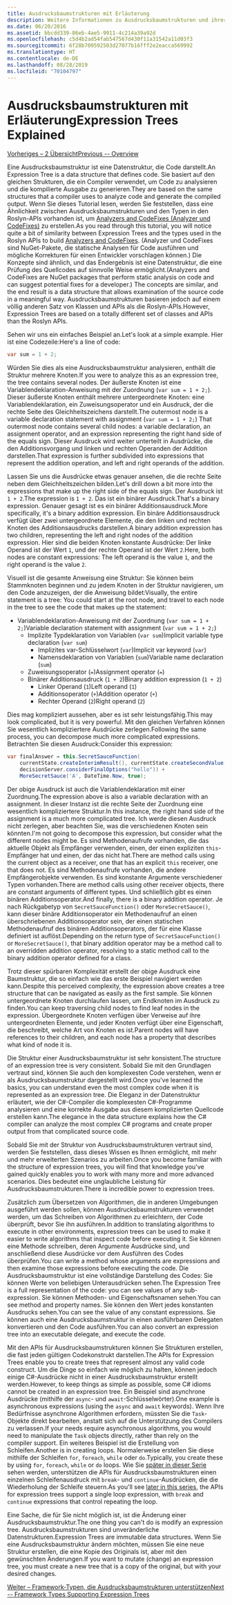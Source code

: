 ```yaml
---
title: Ausdrucksbaumstrukturen mit Erläuterung
description: Weitere Informationen zu Ausdrucksbaumstrukturen und ihrer Verwendung für die Übersetzung von Algorithmen für die externe Ausführung und für das Überprüfen von Code vor der Ausführung.
ms.date: 06/20/2016
ms.assetid: bbcdd339-86eb-4ae5-9911-4c214a39a92d
ms.openlocfilehash: c5d4b2ad54fab547567d430f11a31542a11d03f3
ms.sourcegitcommit: 6f28b709592503d27077b16fff2e2eacca569992
ms.translationtype: HT
ms.contentlocale: de-DE
ms.lasthandoff: 08/28/2019
ms.locfileid: "70104797"
---
```

# <a name="expression-trees-explained"></a><span data-ttu-id="f90f7-103">Ausdrucksbaumstrukturen mit Erläuterung</span><span class="sxs-lookup"><span data-stu-id="f90f7-103">Expression Trees Explained</span></span>

[<span data-ttu-id="f90f7-104">Vorheriges – 2 Übersicht</span><span class="sxs-lookup"><span data-stu-id="f90f7-104">Previous -- Overview</span></span>](expression-trees.md)

<span data-ttu-id="f90f7-105">Eine Ausdrucksbaumstruktur ist eine Datenstruktur, die Code darstellt.</span><span class="sxs-lookup"><span data-stu-id="f90f7-105">An Expression Tree is a data structure that defines code.</span></span> <span data-ttu-id="f90f7-106">Sie basiert auf den gleichen Strukturen, die ein Compiler verwendet, um Code zu analysieren und die kompilierte Ausgabe zu generieren.</span><span class="sxs-lookup"><span data-stu-id="f90f7-106">They are based on the same structures that a compiler uses to analyze code and generate the compiled output.</span></span> <span data-ttu-id="f90f7-107">Wenn Sie dieses Tutorial lesen, werden Sie feststellen, dass eine Ähnlichkeit zwischen Ausdrucksbaumstrukturen und den Typen in den Roslyn-APIs vorhanden ist, um [Analyzers and CodeFixes (Analyzer und CodeFixes)](https://github.com/dotnet/roslyn-analyzers) zu erstellen.</span><span class="sxs-lookup"><span data-stu-id="f90f7-107">As you read through this tutorial, you will notice quite a bit of similarity between Expression Trees and the types used in the Roslyn APIs to build [Analyzers and CodeFixes](https://github.com/dotnet/roslyn-analyzers).</span></span>
<span data-ttu-id="f90f7-108">(Analyzer und CodeFixes sind NuGet-Pakete, die statische Analysen für Code ausführen und mögliche Korrekturen für einen Entwickler vorschlagen können.) Die Konzepte sind ähnlich, und das Endergebnis ist eine Datenstruktur, die eine Prüfung des Quellcodes auf sinnvolle Weise ermöglicht.</span><span class="sxs-lookup"><span data-stu-id="f90f7-108">(Analyzers and CodeFixes are NuGet packages that perform static analysis on code and can suggest potential fixes for a developer.) The concepts are similar, and the end result is a data structure that allows examination of the source code in a meaningful way.</span></span> <span data-ttu-id="f90f7-109">Ausdrucksbaumstrukturen basieren jedoch auf einem völlig anderen Satz von Klassen und APIs als die Roslyn-APIs.</span><span class="sxs-lookup"><span data-stu-id="f90f7-109">However, Expression Trees are based on a totally different set of classes and APIs than the Roslyn APIs.</span></span>

<span data-ttu-id="f90f7-110">Sehen wir uns ein einfaches Beispiel an.</span><span class="sxs-lookup"><span data-stu-id="f90f7-110">Let's look at a simple example.</span></span>
<span data-ttu-id="f90f7-111">Hier ist eine Codezeile:</span><span class="sxs-lookup"><span data-stu-id="f90f7-111">Here's a line of code:</span></span>

```csharp
var sum = 1 + 2;
```

<span data-ttu-id="f90f7-112">Würden Sie dies als eine Ausdrucksbaumstruktur analysieren, enthält die Struktur mehrere Knoten.</span><span class="sxs-lookup"><span data-stu-id="f90f7-112">If you were to analyze this as an expression tree, the tree contains several nodes.</span></span>
<span data-ttu-id="f90f7-113">Der äußerste Knoten ist eine Variablendeklaration-Anweisung mit der Zuordnung (`var sum = 1 + 2;`). Dieser äußerste Knoten enthält mehrere untergeordnete Knoten: eine Variablendeklaration, ein Zuweisungsoperator und ein Ausdruck, der die rechte Seite des Gleichheitszeichens darstellt.</span><span class="sxs-lookup"><span data-stu-id="f90f7-113">The outermost node is a variable declaration statement with assignment (`var sum = 1 + 2;`) That outermost node contains several child nodes: a variable declaration, an assignment operator, and an expression representing the right hand side of the equals sign.</span></span> <span data-ttu-id="f90f7-114">Dieser Ausdruck wird weiter unterteilt in Ausdrücke, die den Additionsvorgang und linken und rechten Operanden der Addition darstellen.</span><span class="sxs-lookup"><span data-stu-id="f90f7-114">That expression is further subdivided into expressions that represent the addition operation, and left and right operands of the addition.</span></span>

<span data-ttu-id="f90f7-115">Lassen Sie uns die Ausdrücke etwas genauer ansehen, die die rechte Seite neben dem Gleichheitszeichen bilden.</span><span class="sxs-lookup"><span data-stu-id="f90f7-115">Let's drill down a bit more into the expressions that make up the right side of the equals sign.</span></span>
<span data-ttu-id="f90f7-116">Der Ausdruck ist `1 + 2`.</span><span class="sxs-lookup"><span data-stu-id="f90f7-116">The expression is `1 + 2`.</span></span> <span data-ttu-id="f90f7-117">Das ist ein binärer Ausdruck.</span><span class="sxs-lookup"><span data-stu-id="f90f7-117">That's a binary expression.</span></span> <span data-ttu-id="f90f7-118">Genauer gesagt ist es ein binärer Additionsausdruck.</span><span class="sxs-lookup"><span data-stu-id="f90f7-118">More specifically, it's a binary addition expression.</span></span> <span data-ttu-id="f90f7-119">Ein binäre Additionsausdruck verfügt über zwei untergeordnete Elemente, die den linken und rechten Knoten des Additionsausdrucks darstellen.</span><span class="sxs-lookup"><span data-stu-id="f90f7-119">A binary addition expression has two children, representing the left and right nodes of the addition expression.</span></span> <span data-ttu-id="f90f7-120">Hier sind die beiden Knoten konstante Ausdrücke: Der linke Operand ist der Wert `1`, und der rechte Operand ist der Wert `2`.</span><span class="sxs-lookup"><span data-stu-id="f90f7-120">Here, both nodes are constant expressions: The left operand is the value `1`, and the right operand is the value `2`.</span></span>

<span data-ttu-id="f90f7-121">Visuell ist die gesamte Anweisung eine Struktur: Sie können beim Stammknoten beginnen und zu jedem Knoten in der Struktur navigieren, um den Code anzuzeigen, der die Anweisung bildet:</span><span class="sxs-lookup"><span data-stu-id="f90f7-121">Visually, the entire statement is a tree: You could start at the root node, and travel to each node in the tree to see the code that makes up the statement:</span></span>

- <span data-ttu-id="f90f7-122">Variablendeklaration-Anweisung mit der Zuordnung (`var sum = 1 + 2;`)</span><span class="sxs-lookup"><span data-stu-id="f90f7-122">Variable declaration statement with assignment (`var sum = 1 + 2;`)</span></span>
  - <span data-ttu-id="f90f7-123">Implizite Typdeklaration von Variablen (`var sum`)</span><span class="sxs-lookup"><span data-stu-id="f90f7-123">Implicit variable type declaration (`var sum`)</span></span>
    - <span data-ttu-id="f90f7-124">Implizites var-Schlüsselwort (`var`)</span><span class="sxs-lookup"><span data-stu-id="f90f7-124">Implicit var keyword (`var`)</span></span>
    - <span data-ttu-id="f90f7-125">Namensdeklaration von Variablen (`sum`)</span><span class="sxs-lookup"><span data-stu-id="f90f7-125">Variable name declaration (`sum`)</span></span>
  - <span data-ttu-id="f90f7-126">Zuweisungsoperator (`=`)</span><span class="sxs-lookup"><span data-stu-id="f90f7-126">Assignment operator (`=`)</span></span>
  - <span data-ttu-id="f90f7-127">Binärer Additionsausdruck (`1 + 2`)</span><span class="sxs-lookup"><span data-stu-id="f90f7-127">Binary addition expression (`1 + 2`)</span></span>
    - <span data-ttu-id="f90f7-128">Linker Operand (`1`)</span><span class="sxs-lookup"><span data-stu-id="f90f7-128">Left operand (`1`)</span></span>
    - <span data-ttu-id="f90f7-129">Additionsoperator (`+`)</span><span class="sxs-lookup"><span data-stu-id="f90f7-129">Addition operator (`+`)</span></span>
    - <span data-ttu-id="f90f7-130">Rechter Operand (`2`)</span><span class="sxs-lookup"><span data-stu-id="f90f7-130">Right operand (`2`)</span></span>

<span data-ttu-id="f90f7-131">Dies mag kompliziert aussehen, aber es ist sehr leistungsfähig.</span><span class="sxs-lookup"><span data-stu-id="f90f7-131">This may look complicated, but it is very powerful.</span></span> <span data-ttu-id="f90f7-132">Mit den gleichen Verfahren können Sie wesentlich kompliziertere Ausdrücke zerlegen.</span><span class="sxs-lookup"><span data-stu-id="f90f7-132">Following the same process, you can decompose much more complicated expressions.</span></span> <span data-ttu-id="f90f7-133">Betrachten Sie diesen Ausdruck:</span><span class="sxs-lookup"><span data-stu-id="f90f7-133">Consider this expression:</span></span>

```csharp
var finalAnswer = this.SecretSauceFunction(
    currentState.createInterimResult(), currentState.createSecondValue(1, 2),
    decisionServer.considerFinalOptions("hello")) +
    MoreSecretSauce('A', DateTime.Now, true);
```

<span data-ttu-id="f90f7-134">Der obige Ausdruck ist auch die Variablendeklaration mit einer Zuordnung.</span><span class="sxs-lookup"><span data-stu-id="f90f7-134">The expression above is also a variable declaration with an assignment.</span></span>
<span data-ttu-id="f90f7-135">In dieser Instanz ist die rechte Seite der Zuordnung eine wesentlich kompliziertere Struktur.</span><span class="sxs-lookup"><span data-stu-id="f90f7-135">In this instance, the right hand side of the assignment is a much more complicated tree.</span></span>
<span data-ttu-id="f90f7-136">Ich werde diesen Ausdruck nicht zerlegen, aber beachten Sie, was die verschiedenen Knoten sein könnten.</span><span class="sxs-lookup"><span data-stu-id="f90f7-136">I'm not going to decompose this expression, but consider what the different nodes might be.</span></span> <span data-ttu-id="f90f7-137">Es sind Methodenaufrufe vorhanden, die das aktuelle Objekt als Empfänger verwenden, einen, der einen expliziten `this`-Empfänger hat und einen, der das nicht hat.</span><span class="sxs-lookup"><span data-stu-id="f90f7-137">There are method calls using the current object as a receiver, one that has an explicit `this` receiver, one that does not.</span></span> <span data-ttu-id="f90f7-138">Es sind Methodenaufrufe vorhanden, die andere Empfängerobjekte verwenden. Es sind konstante Argumente verschiedener Typen vorhanden.</span><span class="sxs-lookup"><span data-stu-id="f90f7-138">There are method calls using other receiver objects, there are constant arguments of different types.</span></span> <span data-ttu-id="f90f7-139">Und schließlich gibt es einen binären Additionsoperator.</span><span class="sxs-lookup"><span data-stu-id="f90f7-139">And finally, there is a binary addition operator.</span></span> <span data-ttu-id="f90f7-140">Je nach Rückgabetyp von `SecretSauceFunction()` oder `MoreSecretSauce()`, kann dieser binäre Additionsoperator ein Methodenaufruf an einen überschriebenen Additionsoperator sein, der einen statischen Methodenaufruf des binären Additionsoperators, der für eine Klasse definiert ist auflöst.</span><span class="sxs-lookup"><span data-stu-id="f90f7-140">Depending on the return type of `SecretSauceFunction()` or `MoreSecretSauce()`, that binary addition operator may be a method call to an overridden addition operator, resolving to a static method call to the binary addition operator defined for a class.</span></span>

<span data-ttu-id="f90f7-141">Trotz dieser spürbaren Komplexität erstellt der obige Ausdruck eine Baumstruktur, die so einfach wie das erste Beispiel navigiert werden kann.</span><span class="sxs-lookup"><span data-stu-id="f90f7-141">Despite this perceived complexity, the expression above creates a tree structure that can be navigated as easily as the first sample.</span></span> <span data-ttu-id="f90f7-142">Sie können untergeordnete Knoten durchlaufen lassen, um Endknoten im Ausdruck zu finden.</span><span class="sxs-lookup"><span data-stu-id="f90f7-142">You can keep traversing child nodes to find leaf nodes in the expression.</span></span> <span data-ttu-id="f90f7-143">Übergeordnete Knoten verfügen über Verweise auf ihre untergeordneten Elemente, und jeder Knoten verfügt über eine Eigenschaft, die beschreibt, welche Art von Knoten es ist.</span><span class="sxs-lookup"><span data-stu-id="f90f7-143">Parent nodes will have references to their children, and each node has a property that describes what kind of node it is.</span></span>

<span data-ttu-id="f90f7-144">Die Struktur einer Ausdrucksbaumstruktur ist sehr konsistent.</span><span class="sxs-lookup"><span data-stu-id="f90f7-144">The structure of an expression tree is very consistent.</span></span> <span data-ttu-id="f90f7-145">Sobald Sie mit den Grundlagen vertraut sind, können Sie auch den komplexesten Code verstehen, wenn er als Ausdrucksbaumstruktur dargestellt wird.</span><span class="sxs-lookup"><span data-stu-id="f90f7-145">Once you've learned the basics, you can understand even the most complex code when it is represented as an expression tree.</span></span> <span data-ttu-id="f90f7-146">Die Eleganz in der Datenstruktur erläutert, wie der C#-Compiler die komplexesten C#-Programme analysieren und eine korrekte Ausgabe aus diesem komplizierten Quellcode erstellen kann.</span><span class="sxs-lookup"><span data-stu-id="f90f7-146">The elegance in the data structure explains how the C# compiler can analyze the most complex C# programs and create proper output from that complicated source code.</span></span>

<span data-ttu-id="f90f7-147">Sobald Sie mit der Struktur von Ausdrucksbaumstrukturen vertraut sind, werden Sie feststellen, dass dieses Wissen es Ihnen ermöglicht, mit mehr und mehr erweiterten Szenarios zu arbeiten.</span><span class="sxs-lookup"><span data-stu-id="f90f7-147">Once you become familiar with the structure of expression trees, you will find that knowledge you've gained quickly enables you to work with many more and more advanced scenarios.</span></span> <span data-ttu-id="f90f7-148">Dies bedeutet eine unglaubliche Leistung für Ausdrucksbaumstrukturen.</span><span class="sxs-lookup"><span data-stu-id="f90f7-148">There is incredible power to expression trees.</span></span>

<span data-ttu-id="f90f7-149">Zusätzlich zum Übersetzen von Algorithmen, die in anderen Umgebungen ausgeführt werden sollen, können Ausdrucksbaumstrukturen verwendet werden, um das Schreiben von Algorithmen zu erleichtern, der Code überprüft, bevor Sie ihn ausführen.</span><span class="sxs-lookup"><span data-stu-id="f90f7-149">In addition to translating algorithms to execute in other environments, expression trees can be used to make it easier to write algorithms that inspect code before executing it.</span></span> <span data-ttu-id="f90f7-150">Sie können eine Methode schreiben, deren Argumente Ausdrücke sind, und anschließend diese Ausdrücke vor dem Ausführen des Codes überprüfen.</span><span class="sxs-lookup"><span data-stu-id="f90f7-150">You can write a method whose arguments are expressions and then examine those expressions before executing the code.</span></span> <span data-ttu-id="f90f7-151">Die Ausdrucksbaumstruktur ist eine vollständige Darstellung des Codes: Sie können Werte von beliebigen Unterausdrücken sehen.</span><span class="sxs-lookup"><span data-stu-id="f90f7-151">The Expression Tree is a full representation of the code: you can see values of any sub-expression.</span></span>
<span data-ttu-id="f90f7-152">Sie können Methoden- und Eigenschaftsnamen sehen.</span><span class="sxs-lookup"><span data-stu-id="f90f7-152">You can see method and property names.</span></span> <span data-ttu-id="f90f7-153">Sie können den Wert jedes konstanten Ausdrucks sehen.</span><span class="sxs-lookup"><span data-stu-id="f90f7-153">You can see the value of any constant expressions.</span></span>
<span data-ttu-id="f90f7-154">Sie können auch eine Ausdrucksbaumstruktur in einen ausführbaren Delegaten konvertieren und den Code ausführen.</span><span class="sxs-lookup"><span data-stu-id="f90f7-154">You can also convert an expression tree into an executable delegate, and execute the code.</span></span>

<span data-ttu-id="f90f7-155">Mit den APIs für Ausdrucksbaumstrukturen können Sie Strukturen erstellen, die fast jeden gültigen Codekonstrukt darstellen.</span><span class="sxs-lookup"><span data-stu-id="f90f7-155">The APIs for Expression Trees enable you to create trees that represent almost any valid code construct.</span></span> <span data-ttu-id="f90f7-156">Um die Dinge so einfach wie möglich zu halten, können jedoch einige C#-Ausdrücke nicht in einer Ausdrucksbaumstruktur erstellt werden.</span><span class="sxs-lookup"><span data-stu-id="f90f7-156">However, to keep things as simple as possible, some C# idioms cannot be created in an expression tree.</span></span> <span data-ttu-id="f90f7-157">Ein Beispiel sind asynchrone Ausdrücke (mithilfe der `async`- und `await`-Schlüsselwörter).</span><span class="sxs-lookup"><span data-stu-id="f90f7-157">One example is asynchronous expressions (using the `async` and `await` keywords).</span></span> <span data-ttu-id="f90f7-158">Wenn Ihre Bedürfnisse asynchrone Algorithmen erfordern, müssten Sie die `Task`-Objekte direkt bearbeiten, anstatt sich auf die Unterstützung des Compilers zu verlassen.</span><span class="sxs-lookup"><span data-stu-id="f90f7-158">If your needs require asynchronous algorithms, you would need to manipulate the `Task` objects directly, rather than rely on the compiler support.</span></span> <span data-ttu-id="f90f7-159">Ein weiteres Beispiel ist die Erstellung von Schleifen.</span><span class="sxs-lookup"><span data-stu-id="f90f7-159">Another is in creating loops.</span></span> <span data-ttu-id="f90f7-160">Normalerweise erstellen Sie diese mithilfe der Schleifen `for`, `foreach`, `while` oder `do`.</span><span class="sxs-lookup"><span data-stu-id="f90f7-160">Typically, you create these by using `for`, `foreach`, `while` or `do` loops.</span></span> <span data-ttu-id="f90f7-161">Wie Sie [später in dieser Serie](expression-trees-building.md) sehen werden, unterstützen die APIs für Ausdrucksbaumstrukturen einen einzelnen Schleifenausdruck mit `break`- und `continue`-Ausdrücken, die die Wiederholung der Schleife steuern.</span><span class="sxs-lookup"><span data-stu-id="f90f7-161">As you'll see [later in this series](expression-trees-building.md), the APIs for expression trees support a single loop expression, with `break` and `continue` expressions that control repeating the loop.</span></span>

<span data-ttu-id="f90f7-162">Eine Sache, die für Sie nicht möglich ist, ist die Änderung einer Ausdrucksbaumstruktur.</span><span class="sxs-lookup"><span data-stu-id="f90f7-162">The one thing you can't do is modify an expression tree.</span></span>  <span data-ttu-id="f90f7-163">Ausdrucksbaumstrukturen sind unveränderliche Datenstrukturen.</span><span class="sxs-lookup"><span data-stu-id="f90f7-163">Expression Trees are immutable data structures.</span></span> <span data-ttu-id="f90f7-164">Wenn Sie eine Ausdrucksbaumstruktur ändern möchten, müssen Sie eine neue Struktur erstellen, die eine Kopie des Originals ist, aber mit den gewünschten Änderungen.</span><span class="sxs-lookup"><span data-stu-id="f90f7-164">If you want to mutate (change) an expression tree, you must create a new tree that is a copy of the original, but with your desired changes.</span></span>

[<span data-ttu-id="f90f7-165">Weiter – Framework-Typen, die Ausdrucksbaumstrukturen unterstützen</span><span class="sxs-lookup"><span data-stu-id="f90f7-165">Next -- Framework Types Supporting Expression Trees</span></span>](expression-classes.md)
